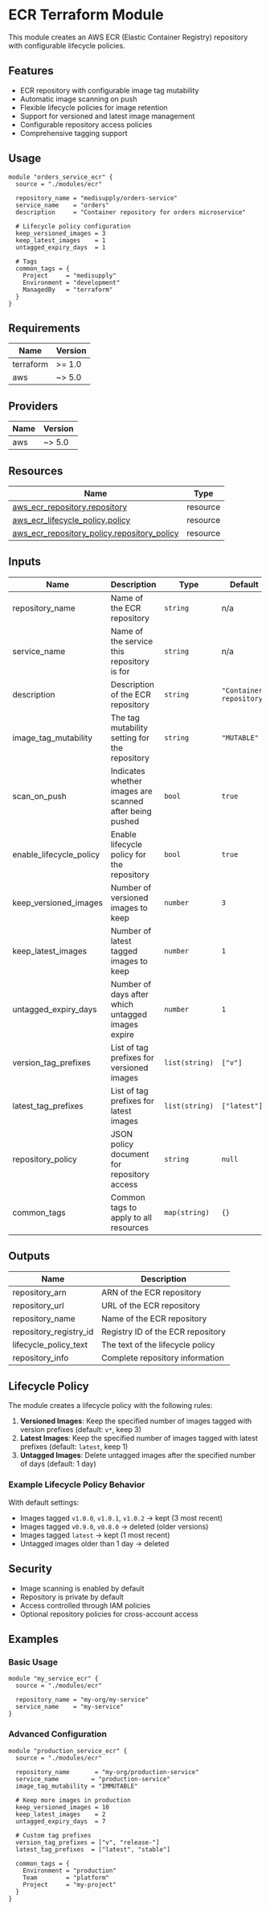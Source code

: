 # ECR Terraform Module

This module creates an AWS ECR (Elastic Container Registry) repository with configurable lifecycle policies.

## Features

- ECR repository with configurable image tag mutability
- Automatic image scanning on push
- Flexible lifecycle policies for image retention
- Support for versioned and latest image management
- Configurable repository access policies
- Comprehensive tagging support

## Usage

```hcl
module "orders_service_ecr" {
  source = "./modules/ecr"

  repository_name = "medisupply/orders-service"
  service_name    = "orders"
  description     = "Container repository for orders microservice"

  # Lifecycle policy configuration
  keep_versioned_images = 3
  keep_latest_images    = 1
  untagged_expiry_days  = 1

  # Tags
  common_tags = {
    Project     = "medisupply"
    Environment = "development"
    ManagedBy   = "terraform"
  }
}
```

## Requirements

| Name | Version |
|------|---------|
| terraform | >= 1.0 |
| aws | ~> 5.0 |

## Providers

| Name | Version |
|------|---------|
| aws | ~> 5.0 |

## Resources

| Name | Type |
|------|------|
| [aws_ecr_repository.repository](https://registry.terraform.io/providers/hashicorp/aws/latest/docs/resources/ecr_repository) | resource |
| [aws_ecr_lifecycle_policy.policy](https://registry.terraform.io/providers/hashicorp/aws/latest/docs/resources/ecr_lifecycle_policy) | resource |
| [aws_ecr_repository_policy.repository_policy](https://registry.terraform.io/providers/hashicorp/aws/latest/docs/resources/ecr_repository_policy) | resource |

## Inputs

| Name | Description | Type | Default | Required |
|------|-------------|------|---------|:--------:|
| repository_name | Name of the ECR repository | `string` | n/a | yes |
| service_name | Name of the service this repository is for | `string` | n/a | yes |
| description | Description of the ECR repository | `string` | `"Container repository"` | no |
| image_tag_mutability | The tag mutability setting for the repository | `string` | `"MUTABLE"` | no |
| scan_on_push | Indicates whether images are scanned after being pushed | `bool` | `true` | no |
| enable_lifecycle_policy | Enable lifecycle policy for the repository | `bool` | `true` | no |
| keep_versioned_images | Number of versioned images to keep | `number` | `3` | no |
| keep_latest_images | Number of latest tagged images to keep | `number` | `1` | no |
| untagged_expiry_days | Number of days after which untagged images expire | `number` | `1` | no |
| version_tag_prefixes | List of tag prefixes for versioned images | `list(string)` | `["v"]` | no |
| latest_tag_prefixes | List of tag prefixes for latest images | `list(string)` | `["latest"]` | no |
| repository_policy | JSON policy document for repository access | `string` | `null` | no |
| common_tags | Common tags to apply to all resources | `map(string)` | `{}` | no |

## Outputs

| Name | Description |
|------|-------------|
| repository_arn | ARN of the ECR repository |
| repository_url | URL of the ECR repository |
| repository_name | Name of the ECR repository |
| repository_registry_id | Registry ID of the ECR repository |
| lifecycle_policy_text | The text of the lifecycle policy |
| repository_info | Complete repository information |

## Lifecycle Policy

The module creates a lifecycle policy with the following rules:

1. **Versioned Images**: Keep the specified number of images tagged with version prefixes (default: `v*`, keep 3)
2. **Latest Images**: Keep the specified number of images tagged with latest prefixes (default: `latest`, keep 1)
3. **Untagged Images**: Delete untagged images after the specified number of days (default: 1 day)

### Example Lifecycle Policy Behavior

With default settings:
- Images tagged `v1.0.0`, `v1.0.1`, `v1.0.2` → kept (3 most recent)
- Images tagged `v0.9.0`, `v0.8.0` → deleted (older versions)
- Images tagged `latest` → kept (1 most recent)
- Untagged images older than 1 day → deleted

## Security

- Image scanning is enabled by default
- Repository is private by default
- Access controlled through IAM policies
- Optional repository policies for cross-account access

## Examples

### Basic Usage
```hcl
module "my_service_ecr" {
  source = "./modules/ecr"

  repository_name = "my-org/my-service"
  service_name    = "my-service"
}
```

### Advanced Configuration
```hcl
module "production_service_ecr" {
  source = "./modules/ecr"

  repository_name       = "my-org/production-service"
  service_name         = "production-service"
  image_tag_mutability = "IMMUTABLE"

  # Keep more images in production
  keep_versioned_images = 10
  keep_latest_images    = 2
  untagged_expiry_days  = 7

  # Custom tag prefixes
  version_tag_prefixes = ["v", "release-"]
  latest_tag_prefixes  = ["latest", "stable"]

  common_tags = {
    Environment = "production"
    Team        = "platform"
    Project     = "my-project"
  }
}
```